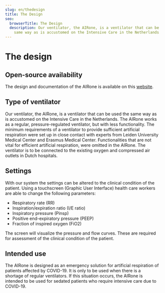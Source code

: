 ```yaml
---
slug: en/thedesign
title: The Design
seo:
  browserTitle: The Design
  description: Our ventilator, the AIRone, is a ventilator that can be used the
    same way as is accustomed on the Intensive Care in the Netherlands.
---
```

<!--StartFragment-->

# The design

## Open-source availability

The design and documentation of the AIRone is available on this [website](https://osf.io/mn7xq/).

## Type of ventilator

Our ventilator, the AIRone, is a ventilator that can be used the same way as is accustomed on the Intensive Care in the Netherlands. The AIRone works as a regular, pressure-regulated ventilator, but with less functionality. The minimum requirements of a ventilator to provide sufficient artificial respiration were set up in close contact with experts from Leiden University Medical Center and Erasmus Medical Center. Functionalities that are not vital for efficient artificial respiration, were omitted in the AIRone. The ventilator is to be connected to the existing oxygen and compressed air outlets in Dutch hospitals.

## Settings

With our system the settings can be altered to the clinical condition of the patient. Using a touchscreen (Graphic User Interface) health care workers are able to change the following parameters:

* Respiratory rate (RR)
* Inspiration/expiration ratio (I/E ratio)
* Inspiratory pressure (Pinsp)
* Positive end-expiratory pressure (PEEP)
* Fraction of inspired oxygen (FiO2)

The screen will visualize the pressure and flow curves. These are required for assessment of the clinical condition of the patient.

## Intended use

The AIRone is designed as an emergency solution for artificial respiration of patients affected by COVID-19. It is only to be used when there is a shortage of regular ventilators. If this situation occurs, the AIRone is intended to be used for sedated patients who require intensive care due to COVID-19.

<!--EndFragment-->